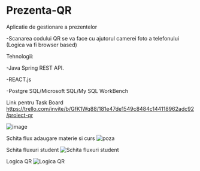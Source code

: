 # Prezenta-QR
Aplicatie de gestionare a prezentelor

-Scanarea codului QR se va face cu ajutorul camerei foto a telefonului (Logica va fi browser based)



Tehnologii:

-Java Spring REST API.

-REACT.js

-Postgre SQL/Microsoft SQL/My SQL WorkBench







Link pentru Task Board
https://trello.com/invite/b/GfK1Wq88/181e47de1549c8484c144118962adc92/proiect-qr

![image](https://user-images.githubusercontent.com/56819922/139264056-0d874d37-2fb1-4450-aa30-7e90ba242058.png)

Schita flux adaugare materie si curs
![poza](https://user-images.githubusercontent.com/57360669/142028480-c0d6092e-820c-4e82-845a-5d20ba636ab2.png)


Schita fluxuri student
![Schita fluxuri student](https://user-images.githubusercontent.com/57360669/142030222-3b2e64c9-8121-49b5-97c3-043bf86e262d.png)

Logica QR
![Logica QR](https://user-images.githubusercontent.com/56819922/142723120-8a806b09-dfb8-4ccc-95b3-05ac7bfff4fd.png)


